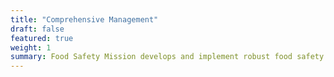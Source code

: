 ```yaml
---
title: "Comprehensive Management"
draft: false
featured: true
weight: 1
summary: Food Safety Mission develops and implement robust food safety management systems, identifying potential hazards and recommending corrective actions. Our services include reviewing and updating safety policies, assisting with HACCP plans, and preparing detailed reports. We also support crisis management, evaluate supplier programs, and provide expert advice on food safety equipment and best practices.
---
```

